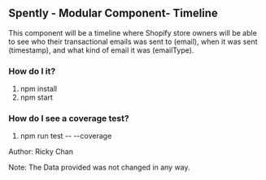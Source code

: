 ## Spently - Modular Component- Timeline

This component will be a timeline where Shopify store owners will be able to see who their transactional emails was sent to (email), when it was sent (timestamp), and what kind of email it was (emailType).

### How do I it?

1) npm install
2) npm start

### How do I see a coverage test?

1) npm run test -- --coverage

Author: Ricky Chan

Note: The Data provided was not changed in any way.